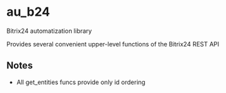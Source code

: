 # au_b24
Bitrix24 automatization library

Provides several convenient upper-level functions of the Bitrix24 REST API

## Notes
- All get_entities funcs provide only id ordering